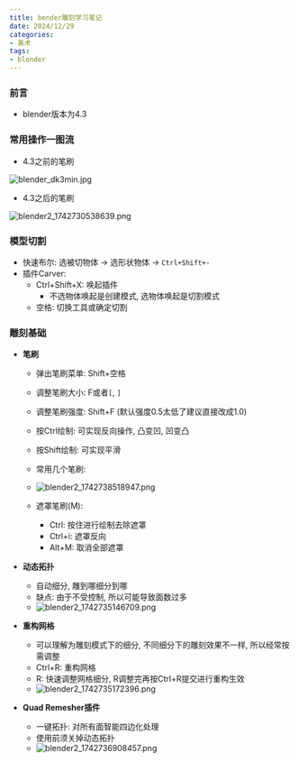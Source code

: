 ```yaml
---
title: bender雕刻学习笔记
date: 2024/12/29
categories: 
- 美术
tags:
- blender
---
```


### 前言
* blender版本为4.3



### 常用操作一图流

* 4.3之前的笔刷

![blender_dk3min.jpg](https://s2.loli.net/2025/03/23/w5eiGBtJKAE2lLO.jpg)

* 4.3之后的笔刷

![blender2_1742730538639.png](https://s2.loli.net/2025/03/23/XVNvrxuso3hGmZg.png)



### 模型切割

* 快速布尔: 选被切物体 -> 选形状物体 -> `Ctrl+Shift+-`
* 插件Carver:
  * Ctrl+Shift+X: 唤起插件
    * 不选物体唤起是创建模式, 选物体唤起是切割模式
  * 空格: 切换工具或确定切割



### 雕刻基础

* **笔刷**

  * 弹出笔刷菜单: Shift+空格

  * 调整笔刷大小: F或者`[`, `]`

  * 调整笔刷强度: Shift+F  (默认强度0.5太低了建议直接改成1.0)

  * 按Ctrl绘制: 可实现反向操作, 凸变凹, 凹变凸

  * 按Shift绘制: 可实现平滑

  * 常用几个笔刷:

  * ![blender2_1742738518947.png](https://s2.loli.net/2025/03/23/GbYyaWPdXeLlD6S.png)

  * 遮罩笔刷(M):

    * Ctrl: 按住进行绘制去除遮罩
    * Ctrl+i: 遮罩反向
    * Alt+M: 取消全部遮罩

    

* **动态拓扑**
  * 自动细分, 雕到哪细分到哪
  * 缺点: 由于不受控制, 所以可能导致面数过多
  * ![blender2_1742735146709.png](https://s2.loli.net/2025/03/23/doe5sGj7hY6v2QV.png)

  

  
* **重构网格**
  * 可以理解为雕刻模式下的细分, 不同细分下的雕刻效果不一样, 所以经常按需调整
  * Ctrl+R: 重构网格
  * R: 快速调整网格细分, R调整完再按Ctrl+R提交进行重构生效
  * ![blender2_1742735172396.png](https://s2.loli.net/2025/03/23/tZOu6ry34BsNlfI.png)

  
* **Quad Remesher插件**
  * 一键拓扑: 对所有面智能四边化处理
  * 使用前须关掉动态拓扑
  * ![blender2_1742736908457.png](https://s2.loli.net/2025/03/23/hqZy2dDcbmJvV9x.png)